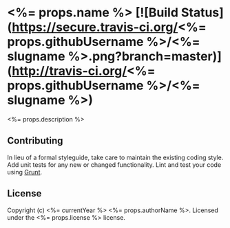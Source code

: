 # <%= props.name %> [![Build Status](https://secure.travis-ci.org/<%= props.githubUsername %>/<%= slugname %>.png?branch=master)](http://travis-ci.org/<%= props.githubUsername %>/<%= slugname %>)

<%= props.description %>

## Contributing
In lieu of a formal styleguide, take care to maintain the existing coding style. Add unit tests for any new or changed functionality. Lint and test your code using [Grunt](http://gruntjs.com/).

## License
Copyright (c) <%= currentYear %> <%= props.authorName %>. Licensed under the <%= props.license %> license.
